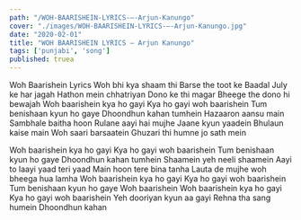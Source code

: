```yaml
---
path: "/WOH-BAARISHEIN-LYRICS-–-Arjun-Kanungo"
cover: "./images/WOH-BAARISHEIN-LYRICS-–-Arjun-Kanungo.jpg"
date: "2020-02-01"
title: "WOH BAARISHEIN LYRICS – Arjun Kanungo"
tags: ['punjabi', 'song']
published: truea
---
```


Woh Baarishein Lyrics
Woh bhi kya shaam thi
Barse the toot ke
Baadal July ke har jagah
Hathon mein chhatriyan
Dono ke thi magar
Bheege the dono hi bewajah
Woh baarishein kya ho gayi
Kya ho gayi woh baarishein
Tum benishaan kyun ho gaye
Dhoondhun kahan tumhein
Hazaaron aansu main
Sambhale baitha hoon
Rulane aayi hai mujhe
Jaane kyun yaadein
Bhulaun kaise main
Woh saari barsaatein
Ghuzari thi humne jo sath mein






Woh baarishein kya ho gayi
Kya ho gayi woh baarishein
Tum benishaan kyun ho gaye
Dhoondhun kahan tumhein
Shaamein yeh neeli shaamein
Aayi to laayi yaad teri yaad
Main hoon tere bina tanha
Lauta de mujhe woh bheega hua lamha
Woh baarishein kya ho gayi
Kya ho gayi woh baarishein
Tum benishaan kyun ho gaye
Woh baarishein
Woh baarishein kya ho gayi
Kya ho gayi woh baarishein
Yeh dooriyan kyun aa gayi
Rehna tha sang humein
Dhoondhun kahan
